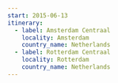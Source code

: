 ```yaml
---
start: 2015-06-13
itinerary:
  - label: Amsterdam Centraal
    locality: Amsterdam
    country_name: Netherlands
  - label: Rotterdam Centraal
    locality: Rotterdam
    country_name: Netherlands
---
```

